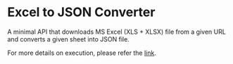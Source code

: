 # Excel to JSON Converter
A minimal API that downloads MS Excel (XLS + XLSX) file from a given URL and converts a given sheet into JSON file.

For more details on execution, please refer the [link](https://github.com/toransahu/excel-to-json/blob/master/docs/Solution.md).

